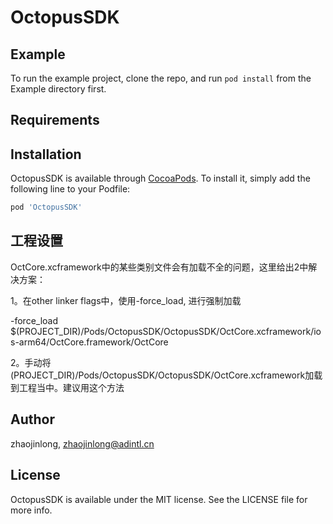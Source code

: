 # OctopusSDK

## Example

To run the example project, clone the repo, and run `pod install` from the Example directory first.

## Requirements

## Installation

OctopusSDK is available through [CocoaPods](https://cocoapods.org). To install
it, simply add the following line to your Podfile:

```ruby
pod 'OctopusSDK'
```

## 工程设置

OctCore.xcframework中的某些类别文件会有加载不全的问题，这里给出2中解决方案：

1。在other linker flags中，使用-force_load, 进行强制加载

-force_load
$(PROJECT_DIR)/Pods/OctopusSDK/OctopusSDK/OctCore.xcframework/ios-arm64/OctCore.framework/OctCore

2。手动将(PROJECT_DIR)/Pods/OctopusSDK/OctopusSDK/OctCore.xcframework加载到工程当中。建议用这个方法

## Author

zhaojinlong, zhaojinlong@adintl.cn

## License

OctopusSDK is available under the MIT license. See the LICENSE file for more info.
